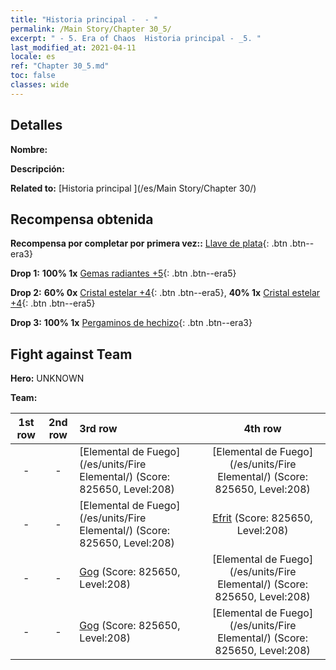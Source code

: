 ```yaml
---
title: "Historia principal -  - "
permalink: /Main Story/Chapter 30_5/
excerpt: " - 5. Era of Chaos  Historia principal - _5. "
last_modified_at: 2021-04-11
locale: es
ref: "Chapter 30_5.md"
toc: false
classes: wide
---
```


## Detalles

 **Nombre:** 

 **Descripción:** 

 **Related to:** [Historia principal ](/es/Main Story/Chapter 30/)

## Recompensa obtenida

 **Recompensa por completar por primera vez::** [Llave de plata](/es/Items/con_693/){: .btn .btn--era3}

 **Drop 1:** **100% 1x** [Gemas radiantes +5](/es/Items/mat_100/){: .btn .btn--era5}

 **Drop 2:** **60% 0x** [Cristal estelar +4](/es/Items/mat_94/){: .btn .btn--era5}, **40% 1x** [Cristal estelar +4](/es/Items/mat_94/){: .btn .btn--era5}

 **Drop 3:** **100% 1x** [Pergaminos de hechizo](/es/Items/con_694/){: .btn .btn--era3}


## Fight against Team
 **Hero:** UNKNOWN

 **Team:**


  | 1st row | 2nd row | 3rd row | 4th row |
  |:----:|:----:|:----|:----:|
  | - | - | [Elemental de Fuego](/es/units/Fire Elemental/) (Score: 825650, Level:208)  | [Elemental de Fuego](/es/units/Fire Elemental/) (Score: 825650, Level:208)  |
  | - | - | [Elemental de Fuego](/es/units/Fire Elemental/) (Score: 825650, Level:208)  | [Efrit](/es/units/Efreeti/) (Score: 825650, Level:208)  |
  | - | - | [Gog](/es/units/Gog/) (Score: 825650, Level:208)  | [Elemental de Fuego](/es/units/Fire Elemental/) (Score: 825650, Level:208)  |
  | - | - | [Gog](/es/units/Gog/) (Score: 825650, Level:208)  | [Elemental de Fuego](/es/units/Fire Elemental/) (Score: 825650, Level:208)  |


